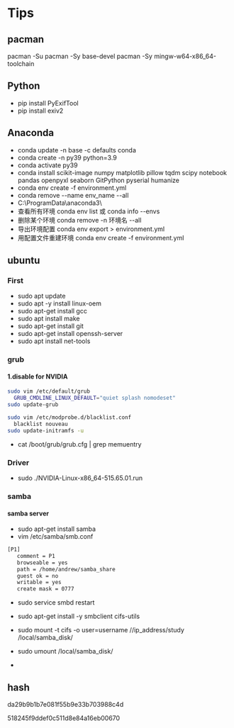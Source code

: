 # Tips
## pacman
pacman -Su
pacman -Sy base-devel
pacman -Sy mingw-w64-x86_64-toolchain

## Python
- pip install PyExifTool
- pip install exiv2

## Anaconda
- conda update -n base -c defaults conda
- conda create -n py39 python=3.9
- conda activate py39
- conda install scikit-image numpy matplotlib pillow  tqdm scipy notebook pandas openpyxl seaborn GitPython pyserial humanize
- conda env create -f environment.yml 
- conda remove --name env_name --all
- C:\ProgramData\anaconda3\
- 查看所有环境        conda env list 或 conda info --envs
- 删除某个环境        conda remove -n 环境名 --all
- 导出环境配置        conda env export > environment.yml
- 用配置文件重建环境   conda env create -f environment.yml



## ubuntu
### First
- sudo apt update
- sudo apt -y install linux-oem
- sudo apt-get install gcc
- sudo apt install make
- sudo apt-get install git
- sudo apt-get install openssh-server
- sudo apt install net-tools

### grub
#### 1.disable for NVIDIA
```bash
sudo vim /etc/default/grub 
  GRUB_CMDLINE_LINUX_DEFAULT="quiet splash nomodeset"
sudo update-grub 

sudo vim /etc/modprobe.d/blacklist.conf
  blacklist nouveau
sudo update-initramfs -u
```

- cat /boot/grub/grub.cfg | grep memuentry

### Driver
- sudo ./NVIDIA-Linux-x86_64-515.65.01.run

### samba
#### samba server
- sudo apt-get install samba
- vim /etc/samba/smb.conf
```bash
[P1]
   comment = P1
   browseable = yes
   path = /home/andrew/samba_share
   guest ok = no
   writable = yes
   create mask = 0777
```
- sudo service smbd restart

- sudo apt-get install -y smbclient cifs-utils
- sudo mount -t cifs -o user=username  //ip_address/study  /local/samba_disk/
- sudo umount /local/samba_disk/

- 



## hash

da29b9b1b7e081f55b9e33b703988c4d

518245f9ddef0c511d8e84a16eb00670
